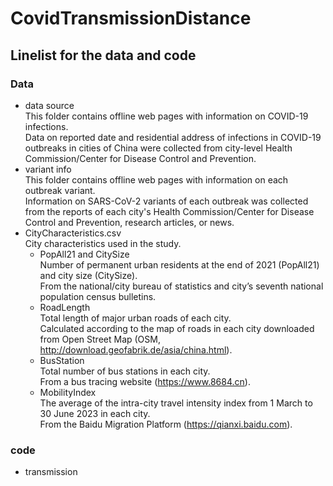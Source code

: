 # CovidTransmissionDistance


## Linelist for the data and code
### Data
* data source<br>
This folder contains offline web pages with information on COVID-19 infections.<br>
Data on reported date and residential address of infections in COVID-19 outbreaks in cities of China were collected from city-level Health Commission/Center for Disease Control and Prevention.<br>
* variant info<br>
This folder contains offline web pages with information on each outbreak variant.<br>
Information on SARS-CoV-2 variants of each outbreak was collected from the reports of each city's Health Commission/Center for Disease Control and Prevention, research articles, or news.<br>
* CityCharacteristics.csv<br>
City characteristics used in the study.<br>
  * PopAll21 and CitySize<br>
  Number of permanent urban residents at the end of 2021 (PopAll21) and city size (CitySize).<br>
  From the national/city bureau of statistics and city’s seventh national population census bulletins.<br>
  * RoadLength<br>
  Total length of major urban roads of each city.<br>
  Calculated according to the map of roads in each city downloaded from Open Street Map (OSM, http://download.geofabrik.de/asia/china.html).<br>
  * BusStation<br>
  Total number of bus stations in each city.<br>
  From a bus tracing website (https://www.8684.cn).<br>
  * MobilityIndex<Br>
  The average of the intra-city travel intensity index from 1 March to 30 June 2023 in each city.<br>
  From the Baidu Migration Platform (https://qianxi.baidu.com).
### code
* transmission 
